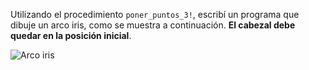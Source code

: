 Utilizando el procedimiento `poner_puntos_3!`, escribí un programa que dibuje un arco iris, como se muestra a continuación. **El cabezal debe quedar en la posición inicial**.

![Arco iris](http://i.imgur.com/zfQGvUb.png)